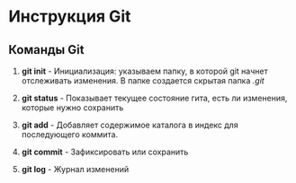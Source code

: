 # Инструкция Git

## Команды Git

1. **git init** - Инициализация: указываем  папку, в которой git начнет отслеживать изменения. В папке создается скрытая папка *.git*


2. **git status** - Показывает текущее состояние гита, есть ли изменения, которые нужно сохранить

3. **git add** - Добавляет содержимое каталога в индекс для последующего коммита.

4. **git commit** - Зафиксировать или сохранить

5. **git log** - Журнал изменений